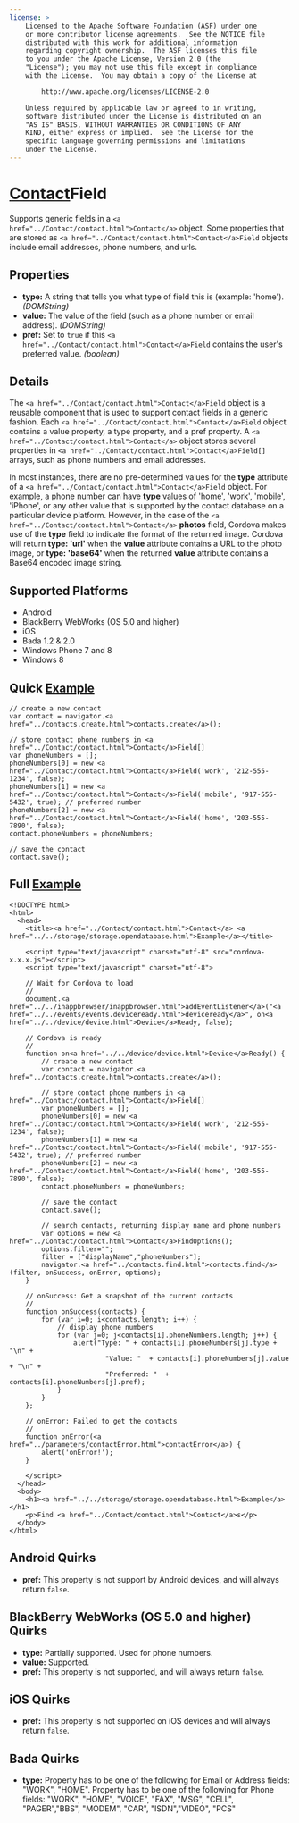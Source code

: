 ```yaml
---
license: >
    Licensed to the Apache Software Foundation (ASF) under one
    or more contributor license agreements.  See the NOTICE file
    distributed with this work for additional information
    regarding copyright ownership.  The ASF licenses this file
    to you under the Apache License, Version 2.0 (the
    "License"); you may not use this file except in compliance
    with the License.  You may obtain a copy of the License at

        http://www.apache.org/licenses/LICENSE-2.0

    Unless required by applicable law or agreed to in writing,
    software distributed under the License is distributed on an
    "AS IS" BASIS, WITHOUT WARRANTIES OR CONDITIONS OF ANY
    KIND, either express or implied.  See the License for the
    specific language governing permissions and limitations
    under the License.
---
```


<a href="../Contact/contact.html">Contact</a>Field
============

Supports generic fields in a `<a href="../Contact/contact.html">Contact</a>` object.  Some properties that are stored as `<a href="../Contact/contact.html">Contact</a>Field` objects include email addresses, phone numbers, and urls.

Properties
----------

- __type:__ A string that tells you what type of field this is (example: 'home'). _(DOMString)_
- __value:__ The value of the field (such as a phone number or email address). _(DOMString)_
- __pref:__ Set to `true` if this `<a href="../Contact/contact.html">Contact</a>Field` contains the user's preferred value. _(boolean)_

Details
-------

The `<a href="../Contact/contact.html">Contact</a>Field` object is a reusable component that is used to support contact fields in a generic fashion.  Each `<a href="../Contact/contact.html">Contact</a>Field` object contains a value property, a type property, and a pref property.  A `<a href="../Contact/contact.html">Contact</a>` object stores several properties in `<a href="../Contact/contact.html">Contact</a>Field[]` arrays, such as phone numbers and email addresses.

In most instances, there are no pre-determined values for the __type__ attribute of a `<a href="../Contact/contact.html">Contact</a>Field` object.  For example, a phone number can have __type__ values of 'home', 'work', 'mobile', 'iPhone', or any other value that is supported by the contact database on a particular device platform.  However, in the case of the `<a href="../Contact/contact.html">Contact</a>` __photos__ field, Cordova makes use of the __type__ field to indicate the format of the returned image.  Cordova will return __type: 'url'__ when the __value__ attribute contains a URL to the photo image, or __type: 'base64'__ when the returned __value__ attribute contains a Base64 encoded image string.

Supported Platforms
-------------------

- Android
- BlackBerry WebWorks (OS 5.0 and higher)
- iOS
- Bada 1.2 & 2.0
- Windows Phone 7 and 8
- Windows 8

Quick <a href="../../storage/storage.opendatabase.html">Example</a>
-------------

	// create a new contact
	var contact = navigator.<a href="../contacts.create.html">contacts.create</a>();
	
	// store contact phone numbers in <a href="../Contact/contact.html">Contact</a>Field[]
	var phoneNumbers = [];
	phoneNumbers[0] = new <a href="../Contact/contact.html">Contact</a>Field('work', '212-555-1234', false);
	phoneNumbers[1] = new <a href="../Contact/contact.html">Contact</a>Field('mobile', '917-555-5432', true); // preferred number
	phoneNumbers[2] = new <a href="../Contact/contact.html">Contact</a>Field('home', '203-555-7890', false);
	contact.phoneNumbers = phoneNumbers;
	
	// save the contact
	contact.save();

Full <a href="../../storage/storage.opendatabase.html">Example</a>
------------

    <!DOCTYPE html>
    <html>
      <head>
        <title><a href="../Contact/contact.html">Contact</a> <a href="../../storage/storage.opendatabase.html">Example</a></title>

        <script type="text/javascript" charset="utf-8" src="cordova-x.x.x.js"></script>
        <script type="text/javascript" charset="utf-8">

        // Wait for Cordova to load
        //
        document.<a href="../../inappbrowser/inappbrowser.html">addEventListener</a>("<a href="../../events/events.deviceready.html">deviceready</a>", on<a href="../../device/device.html">Device</a>Ready, false);

        // Cordova is ready
        //
        function on<a href="../../device/device.html">Device</a>Ready() {
			// create a new contact
			var contact = navigator.<a href="../contacts.create.html">contacts.create</a>();

			// store contact phone numbers in <a href="../Contact/contact.html">Contact</a>Field[]
			var phoneNumbers = [];
			phoneNumbers[0] = new <a href="../Contact/contact.html">Contact</a>Field('work', '212-555-1234', false);
			phoneNumbers[1] = new <a href="../Contact/contact.html">Contact</a>Field('mobile', '917-555-5432', true); // preferred number
			phoneNumbers[2] = new <a href="../Contact/contact.html">Contact</a>Field('home', '203-555-7890', false);
			contact.phoneNumbers = phoneNumbers;

			// save the contact
			contact.save();

			// search contacts, returning display name and phone numbers
			var options = new <a href="../Contact/contact.html">Contact</a>FindOptions();
			options.filter="";
			filter = ["displayName","phoneNumbers"];
			navigator.<a href="../contacts.find.html">contacts.find</a>(filter, onSuccess, onError, options);
        }
    
        // onSuccess: Get a snapshot of the current contacts
        //
		function onSuccess(contacts) {
			for (var i=0; i<contacts.length; i++) {
				// display phone numbers
				for (var j=0; j<contacts[i].phoneNumbers.length; j++) {
					alert("Type: " + contacts[i].phoneNumbers[j].type + "\n" + 
							"Value: "  + contacts[i].phoneNumbers[j].value + "\n" + 
							"Preferred: "  + contacts[i].phoneNumbers[j].pref);
				}
			}
		};
    
        // onError: Failed to get the contacts
        //
        function onError(<a href="../parameters/contactError.html">contactError</a>) {
            alert('onError!');
        }

        </script>
      </head>
      <body>
        <h1><a href="../../storage/storage.opendatabase.html">Example</a></h1>
        <p>Find <a href="../Contact/contact.html">Contact</a>s</p>
      </body>
    </html>

Android Quirks
--------------

- __pref:__ This property is not support by Android devices, and will always return `false`.

BlackBerry WebWorks (OS 5.0 and higher) Quirks
--------------------------------------------

- __type:__ Partially supported.  Used for phone numbers.
- __value:__ Supported.
- __pref:__ This property is not supported, and will always return `false`.

iOS Quirks
-----------
- __pref:__ This property is not supported on iOS devices and will always return `false`.

Bada Quirks
-----------
- __type:__ Property has to be one of the following for Email or Address fields: "WORK", "HOME". Property has to be one of the following for Phone fields: "WORK", "HOME", "VOICE", "FAX", "MSG", "CELL", "PAGER","BBS", "MODEM", "CAR", "ISDN","VIDEO", "PCS"

